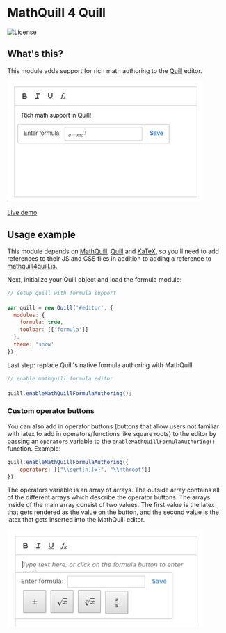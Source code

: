 # MathQuill 4 Quill

[![License](https://img.shields.io/badge/License-Apache_2.0-blue.svg)](https://github.com/c-w/mathquill4quill/blob/master/LICENSE.txt)

## What's this?

This module adds support for rich math authoring to the
[Quill](http://quilljs.com/) editor.

<img src="./screenshots/demo.png" width="450" alt="Demo screenshot">

[Live demo](https://c-w.github.io/mathquill4quill/)

## Usage example

This module depends on
[MathQuill](http://docs.mathquill.com/en/latest/Getting_Started/),
[Quill](https://quilljs.com/docs/quickstart/) and
[KaTeX](https://github.com/Khan/KaTeX#usage),
so you'll need to add references to their JS and CSS files in addition to
adding a reference to [mathquill4quill.js](https://github.com/c-w/mathquill4quill/blob/master/mathquill4quill.js).

Next, initialize your Quill object and load the formula module:

```javascript
// setup quill with formula support

var quill = new Quill('#editor', {
  modules: {
    formula: true,
    toolbar: [['formula']]
  },
  theme: 'snow'
});
```

Last step: replace Quill's native formula authoring with MathQuill.

```javascript
// enable mathquill formula editor

quill.enableMathQuillFormulaAuthoring();
```

### Custom operator buttons

You can also add in operator buttons (buttons that allow users not familiar with latex to add in operators/functions like square roots) to the editor by passing an `operators` variable to the `enableMathQuillFormulaAuthoring()` function. Example:

```javascript
quill.enableMathQuillFormulaAuthoring({
    operators: [["\\sqrt[n]{x}", "\\nthroot"]]
});
```

The operators variable is an array of arrays. The outside array contains all of the different arrays which describe the operator buttons. The arrays inside of the main array consist of two values. The first value is the latex that gets rendered as the value on the button, and the second value is the latex that gets inserted into the MathQuill editor.

<img src="./screenshots/custom-operator-buttons.png" width="450" alt="Demo screenshot with custom operator buttons">
